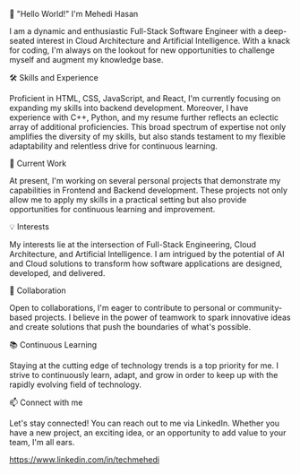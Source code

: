 👋 "Hello World!" I'm Mehedi Hasan

I am a dynamic and enthusiastic Full-Stack Software Engineer with a deep-seated interest in Cloud Architecture and Artificial Intelligence. With a knack for coding, I'm always on the lookout for new opportunities to challenge myself and augment my knowledge base.

🛠️ Skills and Experience

Proficient in HTML, CSS, JavaScript, and React, I'm currently focusing on expanding my skills into backend development. Moreover, I have experience with C++, Python, and my resume further reflects an eclectic array of additional proficiencies. This broad spectrum of expertise not only amplifies the diversity of my skills, but also stands testament to my flexible adaptability and relentless drive for continuous learning.

🚀 Current Work

At present, I'm working on several personal projects that demonstrate my capabilities in Frontend and Backend development. These projects not only allow me to apply my skills in a practical setting but also provide opportunities for continuous learning and improvement.

💡 Interests

My interests lie at the intersection of Full-Stack Engineering, Cloud Architecture, and Artificial Intelligence. I am intrigued by the potential of AI and Cloud solutions to transform how software applications are designed, developed, and delivered.

👥 Collaboration

Open to collaborations, I'm eager to contribute to personal or community-based projects. I believe in the power of teamwork to spark innovative ideas and create solutions that push the boundaries of what's possible.

📚 Continuous Learning

Staying at the cutting edge of technology trends is a top priority for me. I strive to continuously learn, adapt, and grow in order to keep up with the rapidly evolving field of technology.

📫 Connect with me

Let's stay connected! You can reach out to me via LinkedIn. Whether you have a new project, an exciting idea, or an opportunity to add value to your team, I'm all ears.

https://www.linkedin.com/in/techmehedi

<!---
ecommehedi/ecommehedi is a ✨ special ✨ repository because its `README.md` (this file) appears on your GitHub profile.
You can click the Preview link to take a look at your changes.
--->
